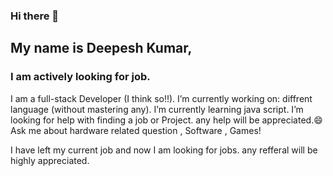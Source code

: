 
### Hi there 👋
 ## My name is Deepesh Kumar,
 ### I am actively looking for job.
I am a full-stack Developer (I think so!!).
I’m currently working on: diffrent language (without mastering any).
I’m currently learning java script.
I’m looking for help with finding a job or Project. any help will be appreciated.😄
Ask me about hardware related question , Software , Games!

I have left my current job and now I am looking for jobs. any refferal will be highly appreciated.
